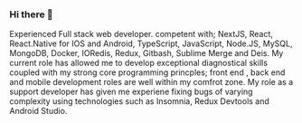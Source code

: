 ### Hi there 👋
Experienced Full stack web developer. competent with; NextJS, React, React.Native for IOS and Android, TypeScript, JavaScript, Node.JS, MySQL, MongoDB, Docker, IORedis, Redux, Gitbash, Sublime Merge and Deis. My current role has allowed me to develop exceptional diagnostical skills coupled with my strong core programming princples; front end , back end and mobile development roles are well within my comfrot zone. My role as a support developer has given me experiene fixing bugs of varying complexity using technologies such as Insomnia, Redux Devtools and Android Studio.
<!--
**G-bot987/G-bot987** is a ✨ _special_ ✨ repository because its `README.md` (this file) appears on your GitHub profile.

Here are some ideas to get you started:

- 🔭 I’m currently working on ...
- 🌱 I’m currently learning ...
- 👯 I’m looking to collaborate on ...
- 🤔 I’m looking for help with ...
- 💬 Ask me about ...
- 📫 How to reach me: ...
- 😄 Pronouns: ...
- ⚡ Fun fact: ...
-->
